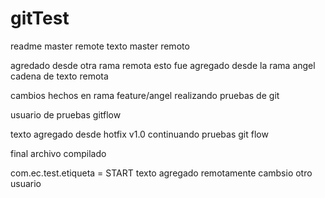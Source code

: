 # gitTest
readme master remote
texto master remoto

agredado desde otra rama remota
esto fue agregado desde la rama angel
cadena de texto remota

cambios hechos en rama feature/angel
realizando pruebas de git

usuario de pruebas gitflow

texto agregado desde hotfix v1.0
continuando pruebas git flow

final archivo compilado

com.ec.test.etiqueta = START
texto agregado remotamente
cambsio otro usuario
